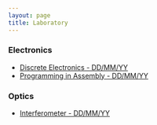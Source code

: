 ```yaml
---
layout: page
title: Laboratory
---
```

### Electronics

* [Discrete Electronics - DD/MM/YY]()
* [Programming in Assembly - DD/MM/YY]()

### Optics

* [Interferometer - DD/MM/YY]()
